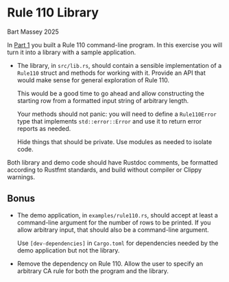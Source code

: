 # Rule 110 Library
Bart Massey 2025

In [Part 1](README-part1.md) you built a Rule 110
command-line program. In this exercise you will turn it into
a library with a sample application.

* The library, in `src/lib.rs`, should contain a sensible
  implementation of a `Rule110` struct and methods for
  working with it. Provide an API that would make sense for
  general exploration of Rule 110.
  
  This would be a good time to go ahead and allow
  constructing the starting row from a formatted input
  string of arbitrary length.

  Your methods should not panic: you will need to define a
  `Rule110Error` type that implements `std::error::Error`
  and use it to return error reports as needed.
  
  Hide things that should be private. Use modules as needed
  to isolate code.

Both library and demo code should have Rustdoc comments,
be formatted according to Rustfmt standards, and build
without compiler or Clippy warnings.

## Bonus

* The demo application, in `examples/rule110.rs`, should
  accept at least a command-line argument for the number of
  rows to be printed. If you allow arbitrary input, that
  should also be a command-line argument.
  
  Use `[dev-dependencies]` in `Cargo.toml` for dependencies
  needed by the demo application but not the library.

* Remove the dependency on Rule 110. Allow the user to
  specify an arbitrary CA rule for both the program and the
  library.

